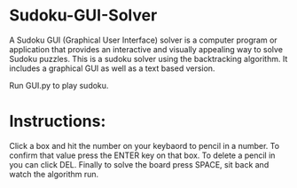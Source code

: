 # Sudoku-GUI-Solver
A Sudoku GUI (Graphical User Interface) solver is a computer program or application that provides an interactive and visually appealing way to solve Sudoku puzzles. 
This is a sudoku solver using the backtracking algorithm. It includes a graphical GUI as well as a text based version.

Run GUI.py to play sudoku.

# Instructions:
Click a box and hit the number on your keybaord to pencil in a number. To confirm that value press the ENTER key on that box. To delete a pencil in you can click DEL. Finally to solve the board press SPACE, sit back and watch the algorithm run.
